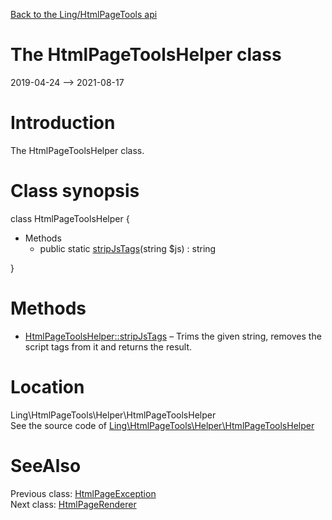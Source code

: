 [Back to the Ling/HtmlPageTools api](https://github.com/lingtalfi/HtmlPageTools/blob/master/doc/api/Ling/HtmlPageTools.md)



The HtmlPageToolsHelper class
================
2019-04-24 --> 2021-08-17






Introduction
============

The HtmlPageToolsHelper class.



Class synopsis
==============


class <span class="pl-k">HtmlPageToolsHelper</span>  {

- Methods
    - public static [stripJsTags](https://github.com/lingtalfi/HtmlPageTools/blob/master/doc/api/Ling/HtmlPageTools/Helper/HtmlPageToolsHelper/stripJsTags.md)(string $js) : string

}






Methods
==============

- [HtmlPageToolsHelper::stripJsTags](https://github.com/lingtalfi/HtmlPageTools/blob/master/doc/api/Ling/HtmlPageTools/Helper/HtmlPageToolsHelper/stripJsTags.md) &ndash; Trims the given string, removes the script tags from it and returns the result.





Location
=============
Ling\HtmlPageTools\Helper\HtmlPageToolsHelper<br>
See the source code of [Ling\HtmlPageTools\Helper\HtmlPageToolsHelper](https://github.com/lingtalfi/HtmlPageTools/blob/master/Helper/HtmlPageToolsHelper.php)



SeeAlso
==============
Previous class: [HtmlPageException](https://github.com/lingtalfi/HtmlPageTools/blob/master/doc/api/Ling/HtmlPageTools/Exception/HtmlPageException.md)<br>Next class: [HtmlPageRenderer](https://github.com/lingtalfi/HtmlPageTools/blob/master/doc/api/Ling/HtmlPageTools/Renderer/HtmlPageRenderer.md)<br>
